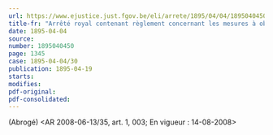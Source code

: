 ```yaml
---
url: https://www.ejustice.just.fgov.be/eli/arrete/1895/04/04/1895040450/justel
title-fr: "Arrêté royal contenant règlement concernant les mesures à observer pour le transport des voyageurs sur les chemins de fer de l'Etat et les chemins de fer concédés. (NOTE : Consultation des versions antérieures à partir du 01-01-1990 et mise à jour au 15-07-2008)."
date: 1895-04-04
source:
number: 1895040450
page: 1345
case: 1895-04-04/30
publication: 1895-04-19
starts:
modifies:
pdf-original:
pdf-consolidated:
---
```


(Abrogé) <AR 2008-06-13/35, art. 1, 003;  En vigueur :  14-08-2008>
